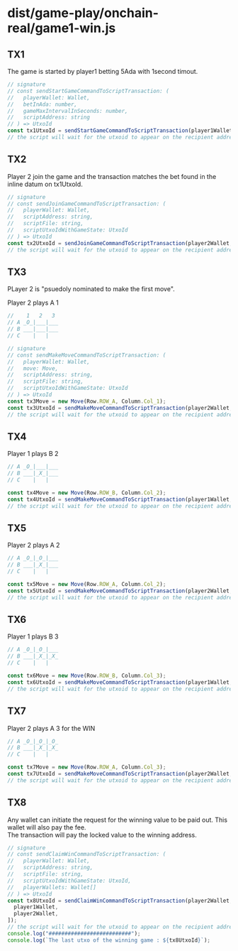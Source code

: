 # dist/game-play/onchain-real/game1-win.js

## TX1

The game is started by player1 betting 5Ada with 1second timout.

```typescript
// signature
// const sendStartGameCommandToScriptTransaction: (
//   playerWallet: Wallet,
//   betInAda: number,
//   gameMaxIntervalInSeconds: number,
//   scriptAddress: string
// ) => UtxoId
const tx1UtxoId = sendStartGameCommandToScriptTransaction(player1Wallet, 5, 1, scriptAddress);
// the script will wait for the utxoid to appear on the recipient address;
```

## TX2

Player 2 join the game and the transaction matches the bet found in the inline datum on tx1UtxoId.

```typescript
// signature
// const sendJoinGameCommandToScriptTransaction: (
//   playerWallet: Wallet,
//   scriptAddress: string,
//   scriptFile: string,
//   scriptUtxoIdWithGameState: UtxoId
// ) => UtxoId
const tx2UtxoId = sendJoinGameCommandToScriptTransaction(player2Wallet, scriptAddress, scriptFile, tx1UtxoId);
// the script will wait for the utxoid to appear on the recipient address;
```

## TX3

PLayer 2 is "psuedoly nominated to make the first move".

Player 2  plays A 1
```typescript
//    1   2   3
// A _O_|___|___
// B ___|___|___
// C    |   |

// signature
// const sendMakeMoveCommandToScriptTransaction: (
//   playerWallet: Wallet,
//   move: Move,
//   scriptAddress: string,
//   scriptFile: string,
//   scriptUtxoIdWithGameState: UtxoId
// ) => UtxoId
const tx3Move = new Move(Row.ROW_A, Column.Col_1);
const tx3UtxoId = sendMakeMoveCommandToScriptTransaction(player2Wallet, tx3Move, scriptAddress, scriptFile, tx2UtxoId);
// the script will wait for the utxoid to appear on the recipient address;
```

## TX4

Player 1  plays B 2

```typescript
// A _O_|___|___
// B ___|_X_|___
// C    |   |

const tx4Move = new Move(Row.ROW_B, Column.Col_2);
const tx4UtxoId = sendMakeMoveCommandToScriptTransaction(player1Wallet, tx4Move, scriptAddress, scriptFile, tx3UtxoId);
// the script will wait for the utxoid to appear on the recipient address;
```

## TX5

Player 2  plays A 2

```typescript
// A _O_|_O_|___
// B ___|_X_|___
// C    |   |

const tx5Move = new Move(Row.ROW_A, Column.Col_2);
const tx5UtxoId = sendMakeMoveCommandToScriptTransaction(player2Wallet, tx5Move, scriptAddress, scriptFile, tx4UtxoId);
// the script will wait for the utxoid to appear on the recipient address;
```

## TX6

Player 1  plays B 3

```typescript
// A _O_|_O_|___
// B ___|_X_|_X_
// C    |   |

const tx6Move = new Move(Row.ROW_B, Column.Col_3);
const tx6UtxoId = sendMakeMoveCommandToScriptTransaction(player1Wallet, tx6Move, scriptAddress, scriptFile, tx5UtxoId);
// the script will wait for the utxoid to appear on the recipient address;
```

## TX7

Player 2  plays A 3 for the WIN

```typescript
// A _O_|_O_|_O_
// B ___|_X_|_X_
// C    |   |

const tx7Move = new Move(Row.ROW_A, Column.Col_3);
const tx7UtxoId = sendMakeMoveCommandToScriptTransaction(player2Wallet, tx7Move, scriptAddress, scriptFile, tx6UtxoId);
// the script will wait for the utxoid to appear on the recipient address;
```

## TX8

Any wallet can initiate the request for the winning value to be paid out. This wallet will also pay the fee.  
The transaction will pay the locked value to the winning address.

```typescript
// signature
// const sendClaimWinCommandToScriptTransaction: (
//   playerWallet: Wallet,
//   scriptAddress: string,
//   scriptFile: string,
//   scriptUtxoIdWithGameState: UtxoId,
//   playerWallets: Wallet[]
// ) => UtxoId
const tx8UtxoId = sendClaimWinCommandToScriptTransaction(player2Wallet, scriptAddress, scriptFile, tx7UtxoId, [
  player1Wallet,
  player2Wallet,
]);
// the script will wait for the utxoid to appear on the recipient address;
console.log("##########################");
console.log(`The last utxo of the winning game : ${tx8UtxoId}`);
```
